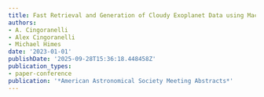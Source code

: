 ```yaml
---
title: Fast Retrieval and Generation of Cloudy Exoplanet Data using Machine Learning
authors:
- A. Cingoranelli
- Alex Cingoranelli
- Michael Himes
date: '2023-01-01'
publishDate: '2025-09-28T15:36:18.448458Z'
publication_types:
- paper-conference
publication: '*American Astronomical Society Meeting Abstracts*'
---
```

